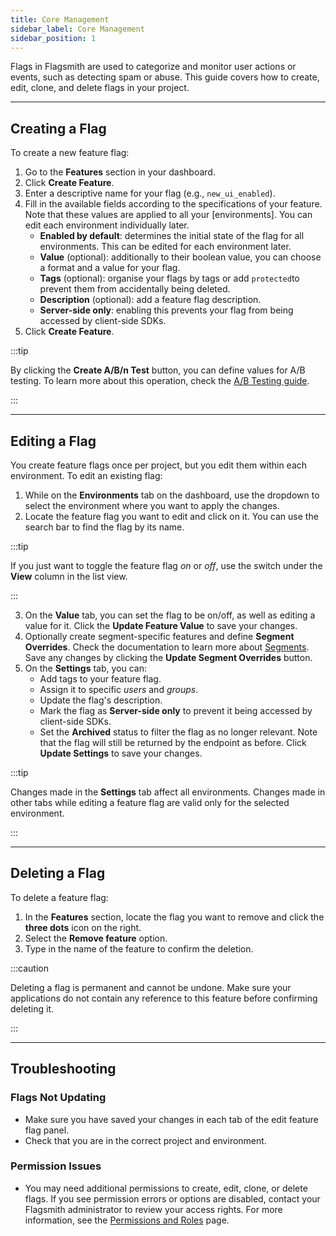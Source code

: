 ```yaml
---
title: Core Management
sidebar_label: Core Management
sidebar_position: 1
---
```


Flags in Flagsmith are used to categorize and monitor user actions or events, such as detecting spam or abuse. This guide covers how to create, edit, clone, and delete flags in your project.

---

## Creating a Flag

To create a new feature flag:

1. Go to the **Features** section in your dashboard.
2. Click **Create Feature**.
3. Enter a descriptive name for your flag (e.g., `new_ui_enabled`).
4. Fill in the available fields according to the specifications of your feature. Note that these values are applied to all your [environments]. You can edit each environment individually later.
    - **Enabled by default**: determines the initial state of the flag for all environments. This can be edited for each environment later.
    - **Value** (optional): additionally to their boolean value, you can choose a format and a value for your flag.
    - **Tags** (optional): organise your flags by tags or add `protected`to prevent them from accidentally being deleted.
    - **Description** (optional): add a feature flag description.
    - **Server-side only**: enabling this prevents your flag from being accessed by client-side SDKs.
5. Click **Create Feature**.

:::tip

By clicking the **Create A/B/n Test** button, you can define values for A/B testing. To learn more about this operation, check the [A/B Testing guide](../advanced-use/ab-testing).

:::

---

## Editing a Flag

You create feature flags once per project, but you edit them within each environment. To edit an existing flag:

1. While on the **Environments** tab on the dashboard, use the dropdown to select the environment where you want to apply the changes.
2. Locate the feature flag you want to edit and click on it. You can use the search bar to find the flag by its name.

:::tip

If you just want to toggle the feature flag *on* or *off*, use the switch under the **View** column in the list view.

:::

3. On the **Value** tab, you can set the flag to be on/off, as well as editing a value for it. Click the **Update Feature Value** to save your changes.
4. Optionally create segment-specific features and define **Segment Overrides**. Check the documentation to learn more about [Segments](../basic-features/segments.md). Save any changes by clicking the **Update Segment Overrides** button.
5. On the **Settings** tab, you can:
    - Add tags to your feature flag.
    - Assign it to specific *users* and *groups*.
    - Update the flag's description.
    - Mark the flag as **Server-side only** to prevent it being accessed by client-side SDKs.
    - Set the **Archived** status to filter the flag as no longer relevant. Note that the flag will still be returned by the endpoint as before.
  Click **Update Settings** to save your changes.

:::tip

Changes made in the **Settings** tab affect all environments. Changes made in other tabs while editing a feature flag are valid only for the selected environment.

:::

---

## Deleting a Flag

To delete a feature flag:

1. In the **Features** section, locate the flag you want to remove and click the **three dots** icon on the right.
2. Select the **Remove feature** option.
3. Type in the name of the feature to confirm the deletion.

:::caution

Deleting a flag is permanent and cannot be undone. Make sure your applications do not contain any reference to this feature before confirming deleting it.

:::

---

## Troubleshooting

### Flags Not Updating

- Make sure you have saved your changes in each tab of the edit feature flag panel.
- Check that you are in the correct project and environment.

### Permission Issues

- You may need additional permissions to create, edit, clone, or delete flags. If you see permission errors or options are disabled, contact your Flagsmith administrator to review your access rights. For more information, see the [Permissions and Roles](../system-administration/rbac.md) page.
